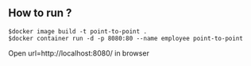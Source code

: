 ## How to run ?

```
$docker image build -t point-to-point .
$docker container run -d -p 8080:80 --name employee point-to-point
```

Open url=http://localhost:8080/ in browser
